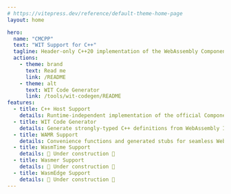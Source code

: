 ```yaml
---
# https://vitepress.dev/reference/default-theme-home-page
layout: home

hero:
  name: "CMCPP"
  text: "WIT Support for C++"
  tagline: Header-only C++20 implementation of the WebAssembly Component Model Canonical ABI
  actions:
    - theme: brand
      text: Read me
      link: /README
    - theme: alt
      text: WIT Code Generator
      link: /tools/wit-codegen/README
features:
  - title: C++ Host Support
    details: Runtime-independent implementation of the official Component Model Canonical ABI specification
  - title: WIT Code Generator
    details: Generate strongly-typed C++ definitions from WebAssembly Interface Type (WIT) files
  - title: WAMR Support
    details: Convenience functions and generated stubs for seamless WebAssembly Micro Runtime integration
  - title: WasmTime Support
    details: 🚧 Under construction 🚧
  - title: Wasmer Support
    details: 🚧 Under construction 🚧  
  - title: WasmEdge Support
    details: 🚧 Under construction 🚧
---
```



